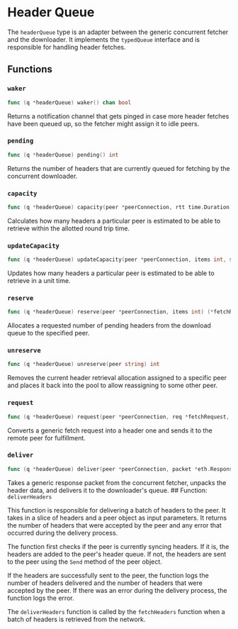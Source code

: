 # Header Queue

The `headerQueue` type is an adapter between the generic concurrent fetcher and the downloader. It implements the `typedQueue` interface and is responsible for handling header fetches.

## Functions

### `waker`

```go
func (q *headerQueue) waker() chan bool
```

Returns a notification channel that gets pinged in case more header fetches have been queued up, so the fetcher might assign it to idle peers.

### `pending`

```go
func (q *headerQueue) pending() int
```

Returns the number of headers that are currently queued for fetching by the concurrent downloader.

### `capacity`

```go
func (q *headerQueue) capacity(peer *peerConnection, rtt time.Duration) int
```

Calculates how many headers a particular peer is estimated to be able to retrieve within the allotted round trip time.

### `updateCapacity`

```go
func (q *headerQueue) updateCapacity(peer *peerConnection, items int, span time.Duration)
```

Updates how many headers a particular peer is estimated to be able to retrieve in a unit time.

### `reserve`

```go
func (q *headerQueue) reserve(peer *peerConnection, items int) (*fetchRequest, bool, bool)
```

Allocates a requested number of pending headers from the download queue to the specified peer.

### `unreserve`

```go
func (q *headerQueue) unreserve(peer string) int
```

Removes the current header retrieval allocation assigned to a specific peer and places it back into the pool to allow reassigning to some other peer.

### `request`

```go
func (q *headerQueue) request(peer *peerConnection, req *fetchRequest, resCh chan *eth.Response) (*eth.Request, error)
```

Converts a generic fetch request into a header one and sends it to the remote peer for fulfillment.

### `deliver`

```go
func (q *headerQueue) deliver(peer *peerConnection, packet *eth.Response) (int, error)
```

Takes a generic response packet from the concurrent fetcher, unpacks the header data, and delivers it to the downloader's queue. ## Function: `deliverHeaders`

This function is responsible for delivering a batch of headers to the peer. It takes in a slice of headers and a peer object as input parameters. It returns the number of headers that were accepted by the peer and any error that occurred during the delivery process.

The function first checks if the peer is currently syncing headers. If it is, the headers are added to the peer's header queue. If not, the headers are sent to the peer using the `Send` method of the peer object.

If the headers are successfully sent to the peer, the function logs the number of headers delivered and the number of headers that were accepted by the peer. If there was an error during the delivery process, the function logs the error.

The `deliverHeaders` function is called by the `fetchHeaders` function when a batch of headers is retrieved from the network.